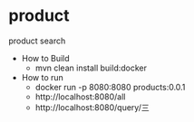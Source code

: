 # product

product search

* How to Build
  * mvn clean install build:docker
* How to run
  * docker run -p 8080:8080 products:0.0.1
  * http://localhost:8080/all
  * http://localhost:8080/query/三
